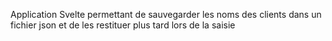 Application Svelte permettant de sauvegarder les noms des clients dans un fichier json et de les restituer plus tard lors de la saisie
